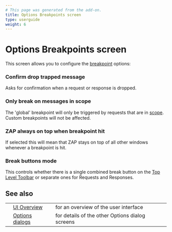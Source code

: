 ```yaml
---
# This page was generated from the add-on.
title: Options Breakpoints screen
type: userguide
weight: 6
---
```


# Options Breakpoints screen

This screen allows you to configure the [breakpoint](/docs/desktop/start/features/breakpoints/) options:

### Confirm drop trapped message

Asks for confirmation when a request or response is dropped.

### Only break on messages in scope

The 'global' breakpoint will only be triggered by requests that are in [scope](/docs/desktop/start/features/scope/).  
Custom breakpoints will not be affected.

### ZAP always on top when breakpoint hit

If selected this will mean that ZAP stays on top of all other windows whenever a breakpoint is hit.  

### Break buttons mode

This controls whether there is a single combined break button on the [Top Level Toolbar](/docs/desktop/ui/tltoolbar/) or separate ones for Requests and Responses.

## See also

|   |                                                      |                                                 |
|---|------------------------------------------------------|-------------------------------------------------|
|   | [UI Overview](/docs/desktop/ui/)                     | for an overview of the user interface           |
|   | [Options dialogs](/docs/desktop/ui/dialogs/options/) | for details of the other Options dialog screens |
